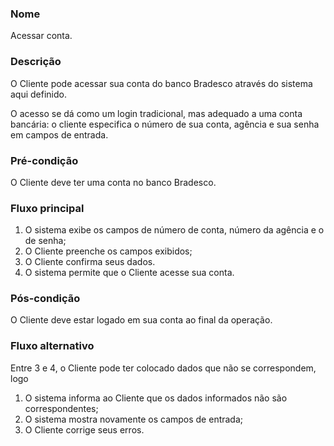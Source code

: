 
### Nome

Acessar conta.

### Descrição

O Cliente pode acessar sua conta do banco Bradesco através do sistema aqui
definido.

O acesso se dá como um login tradicional, mas adequado a uma conta bancária: o
cliente especifica o número de sua conta, agência e sua senha em campos de
entrada.

### Pré-condição

O Cliente deve ter uma conta no banco Bradesco.

### Fluxo principal

1. O sistema exibe os campos de número de conta, número da agência e o de senha;
2. O Cliente preenche os campos exibidos;
3. O Cliente confirma seus dados.
4. O sistema permite que o Cliente acesse sua conta.

### Pós-condição

O Cliente deve estar logado em sua conta ao final da operação.

### Fluxo alternativo

Entre 3 e 4, o Cliente pode ter colocado dados que não se correspondem, logo

1. O sistema informa ao Cliente que os dados informados não são correspondentes;
2. O sistema mostra novamente os campos de entrada;
3. O Cliente corrige seus erros.

